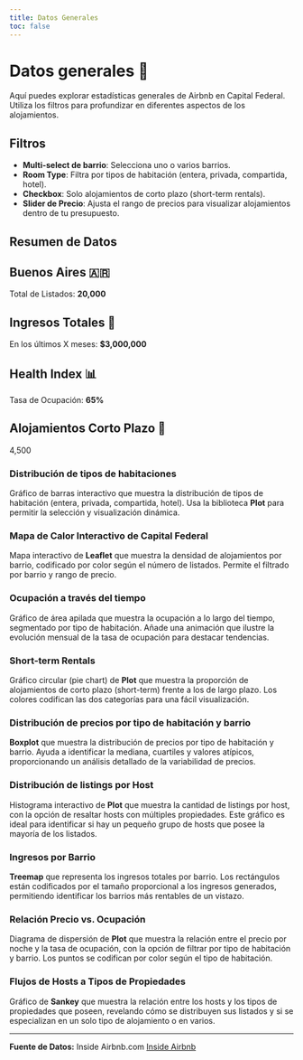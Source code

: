 ```yaml
---
title: Datos Generales
toc: false
---
```


# Datos generales 🚀

Aquí puedes explorar estadísticas generales de Airbnb en Capital Federal. Utiliza los filtros para profundizar en diferentes aspectos de los alojamientos.

## Filtros

- **Multi-select de barrio**: Selecciona uno o varios barrios.
- **Room Type**: Filtra por tipos de habitación (entera, privada, compartida, hotel).
- **Checkbox**: Solo alojamientos de corto plazo (short-term rentals).
- **Slider de Precio**: Ajusta el rango de precios para visualizar alojamientos dentro de tu presupuesto.

## Resumen de Datos

<div class="grid grid-cols-4 gap-4">
  <div class="card">
    <h2>Buenos Aires 🇦🇷</h2>
    <span class="big">Total de Listados: <b>20,000</b></span>
  </div>
  <div class="card">
    <h2>Ingresos Totales 💸</h2>
    <span class="big">En los últimos X meses: <b>$3,000,000</b></span>
  </div>
  <div class="card">
    <h2>Health Index 📊</h2>
    <span class="big">Tasa de Ocupación: <b>65%</b></span>
  </div>
  <div class="card">
    <h2>Alojamientos Corto Plazo 📆</h2>
    <span class="big">4,500</span>
  </div>
</div>

### Distribución de tipos de habitaciones

Gráfico de barras interactivo que muestra la distribución de tipos de habitación (entera, privada, compartida, hotel). Usa la biblioteca **Plot** para permitir la selección y visualización dinámica.

### Mapa de Calor Interactivo de Capital Federal

Mapa interactivo de **Leaflet** que muestra la densidad de alojamientos por barrio, codificado por color según el número de listados. Permite el filtrado por barrio y rango de precio.

### Ocupación a través del tiempo

Gráfico de área apilada que muestra la ocupación a lo largo del tiempo, segmentado por tipo de habitación. Añade una animación que ilustre la evolución mensual de la tasa de ocupación para destacar tendencias.

### Short-term Rentals

Gráfico circular (pie chart) de **Plot** que muestra la proporción de alojamientos de corto plazo (short-term) frente a los de largo plazo. Los colores codifican las dos categorías para una fácil visualización.

### Distribución de precios por tipo de habitación y barrio

**Boxplot** que muestra la distribución de precios por tipo de habitación y barrio. Ayuda a identificar la mediana, cuartiles y valores atípicos, proporcionando un análisis detallado de la variabilidad de precios.

### Distribución de listings por Host

Histograma interactivo de **Plot** que muestra la cantidad de listings por host, con la opción de resaltar hosts con múltiples propiedades. Este gráfico es ideal para identificar si hay un pequeño grupo de hosts que posee la mayoría de los listados.

### Ingresos por Barrio

**Treemap** que representa los ingresos totales por barrio. Los rectángulos están codificados por el tamaño proporcional a los ingresos generados, permitiendo identificar los barrios más rentables de un vistazo.

### Relación Precio vs. Ocupación

Diagrama de dispersión de **Plot** que muestra la relación entre el precio por noche y la tasa de ocupación, con la opción de filtrar por tipo de habitación y barrio. Los puntos se codifican por color según el tipo de habitación.

### Flujos de Hosts a Tipos de Propiedades

Gráfico de **Sankey** que muestra la relación entre los hosts y los tipos de propiedades que poseen, revelando cómo se distribuyen sus listados y si se especializan en un solo tipo de alojamiento o en varios.

---

**Fuente de Datos:** Inside Airbnb.com [Inside Airbnb](https://insideairbnb.com/get-the-data/)